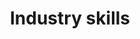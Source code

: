 ---
title: Industry skills
redirect_to:
  - https://www.ibm.com/support/knowledgecenter/SS7P7S_ind/watson-assistant-solutions/flavours/industry.html
---